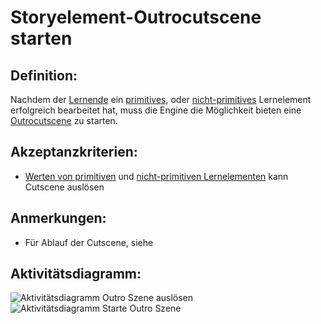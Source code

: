 # Storyelement-Outrocutscene starten


## Definition:

Nachdem der [Lernende](Lernende-GE.md) ein [primitives](Primitives-Lernelement-GE.md), oder [nicht-primitives](Nicht-Primitives-Lernelement-GE.md) Lernelement 
erfolgreich bearbeitet hat, muss die Engine die Möglichkeit bieten eine [Outrocutscene](Cutscene-GE.md) zu starten.

## Akzeptanzkriterien:

- [Werten von primitiven](EZZ0009.md) und [nicht-primitiven Lernelementen](EZZ0010.md) kann Cutscene auslösen

## Anmerkungen: 

- Für Ablauf der Cutscene, siehe [](EZZ0026.md)

## Aktivitätsdiagramm:

![Aktivitätsdiagramm Outro Szene auslösen](imageEngineTriggerOutroCutScene.jpg)
![Aktivitätsdiagramm Starte Outro Szene](imageEngineOutroCutscene.jpg)

